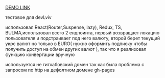 [DEMO LINK](http://tt-devlviv-ua.pp.ua/)

тестовое для devLviv

использовал React(Router,Suspense, lazy), Redux, TS, BULMA,использовал всего 2 ендпоинта, первый возвращает локацию пользователя и подстраивает под него валюту, второй берет текущий укрс валют но только в EURO( нужно оформить подписку чтобы получить доступ на обмен других валют ), так что я реализовал функцию конвертации вручную

используется не гитхабовский домен так как была проблема с запросом по http на дефолтном домене gh-pages

